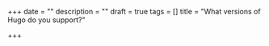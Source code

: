 +++
date = ""
description = ""
draft = true
tags = []
title = "What versions of Hugo do you support?"

+++
